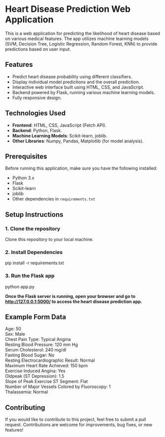 # Heart Disease Prediction Web Application

This is a web application for predicting the likelihood of heart disease based on various medical features. The app utilizes machine learning models (SVM, Decision Tree, Logistic Regression, Random Forest, KNN) to provide predictions based on user input.

## Features
- Predict heart disease probability using different classifiers.
- Display individual model predictions and the overall prediction.
- Interactive web interface built using HTML, CSS, and JavaScript.
- Backend powered by Flask, running various machine learning models.
- Fully responsive design.

## Technologies Used
- **Frontend**: HTML, CSS, JavaScript (Fetch API).
- **Backend**: Python, Flask.
- **Machine Learning Models**: Scikit-learn, joblib.
- **Other Libraries**: Numpy, Pandas, Matplotlib (for model analysis).

## Prerequisites
Before running this application, make sure you have the following installed:
- Python 3.x
- Flask
- Scikit-learn
- joblib
- Other dependencies in `requirements.txt`

## Setup Instructions

### 1. Clone the repository
Clone this repository to your local machine.

### 2. Install Dependencies
pip install -r requirements.txt

### 3. Run the Flask app
python app.py

<b>Once the Flask server is running, open your browser and go to <a href="http://127.0.0.1:5000/" target="_blank">http://127.0.0.1:5000/</a> to access the heart disease prediction app.</b>


## Example Form Data
Age: 50 <br/>
Sex: Male <br/>
Chest Pain Type: Typical Angina <br/>
Resting Blood Pressure: 120 mm Hg <br/>
Serum Cholesterol: 240 mg/dl <br/>
Fasting Blood Sugar: No <br/>
Resting Electrocardiographic Result: Normal <br/>
Maximum Heart Rate Achieved: 150 bpm <br/>
Exercise Induced Angina: Yes <br/>
Oldpeak (ST Depression): 1.5 <br/>
Slope of Peak Exercise ST Segment: Flat <br/>
Number of Major Vessels Colored by Fluoroscopy: 1 <br/>
Thalassemia: Normal <br/>


## Contributing
If you would like to contribute to this project, feel free to submit a pull request. Contributions are welcome for improvements, bug fixes, or new features!




